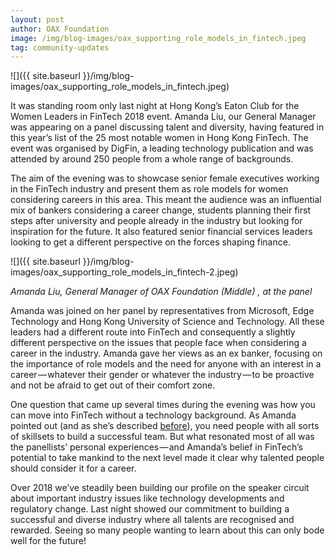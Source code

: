 ```yaml
---
layout: post
author: OAX Foundation
image: /img/blog-images/oax_supporting_role_models_in_fintech.jpeg
tag: community-updates
---
```

![]({{ site.baseurl }}/img/blog-images/oax_supporting_role_models_in_fintech.jpeg)

It was standing room only last night at Hong Kong’s Eaton Club for the Women Leaders in FinTech 2018 event. Amanda Liu, our General Manager was appearing on a panel discussing talent and diversity, having featured in this year’s list of the 25 most notable women in Hong Kong FinTech. The event was organised by DigFin, a leading technology publication and was attended by around 250 people from a whole range of backgrounds.

The aim of the evening was to showcase senior female executives working in the FinTech industry and present them as role models for women considering careers in this area. This meant the audience was an influential mix of bankers considering a career change, students planning their first steps after university and people already in the industry but looking for inspiration for the future. It also featured senior financial services leaders looking to get a different perspective on the forces shaping finance.

![]({{ site.baseurl }}/img/blog-images/oax_supporting_role_models_in_fintech-2.jpeg)

_Amanda Liu, General Manager of OAX Foundation (Middle) , at the panel_

Amanda was joined on her panel by representatives from Microsoft, Edge Technology and Hong Kong University of Science and Technology. All these leaders had a different route into FinTech and consequently a slightly different perspective on the issues that people face when considering a career in the industry. Amanda gave her views as an ex banker, focusing on the importance of role models and the need for anyone with an interest in a career — whatever their gender or whatever the industry — to be proactive and not be afraid to get out of their comfort zone.

One question that came up several times during the evening was how you can move into FinTech without a technology background. As Amanda pointed out (and as she’s described [before](https://medium.com/@OAX_Foundation/building-for-the-future-c7c8835c040a)), you need people with all sorts of skillsets to build a successful team. But what resonated most of all was the panellists’ personal experiences — and Amanda’s belief in FinTech’s potential to take mankind to the next level made it clear why talented people should consider it for a career.

Over 2018 we’ve steadily been building our profile on the speaker circuit about important industry issues like technology developments and regulatory change. Last night showed our commitment to building a successful and diverse industry where all talents are recognised and rewarded. Seeing so many people wanting to learn about this can only bode well for the future!